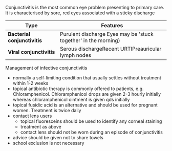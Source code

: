 Conjunctivitis is the most common eye problem presenting to primary care. It is characterised by sore, red eyes associated with a sticky discharge  
  


| Type | Features |
| --- | --- |
| **Bacterial conjunctivitis** | Purulent discharge Eyes may be 'stuck together' in the morning) |
| **Viral conjunctivitis** | Serous dischargeRecent URTIPreauricular lymph nodes |

  
Management of infective conjunctivitis  
* normally a self\-limiting condition that usually settles without treatment within 1\-2 weeks
* topical antibiotic therapy is commonly offered to patients, e.g. Chloramphenicol. Chloramphenicol drops are given 2\-3 hourly initially whereas chloramphenicol ointment is given qds initially
* topical fusidic acid is an alternative and should be used for pregnant women. Treatment is twice daily
* contact lens users
	+ topical fluoresceins should be used to identify any corneal staining
	+ treatment as above
	+ contact lens should not be worn during an episode of conjunctivitis
* advice should be given not to share towels
* school exclusion is not necessary
